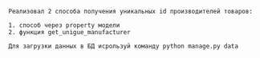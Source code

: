     Реализовал 2 способа получения уникальных id производителей товаров:

    1. способ через property модели
    2. функция get_unigue_manufacturer

    Для загрузки данных в БД исрользуй команду python manage.py data